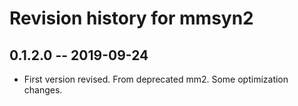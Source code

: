 # Revision history for mmsyn2

## 0.1.2.0 -- 2019-09-24

* First version revised. From deprecated mm2. Some optimization changes.

